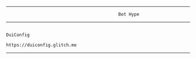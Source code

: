 -------------------------------------



                                               Bot Hype



-------------------------------------



                                                                      DuiConfig
                                                            https://duiconfig.glitch.me
 
 
 
 ----------------------------------
